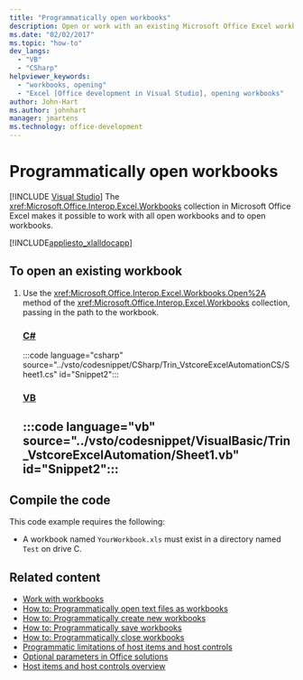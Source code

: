 ```yaml
---
title: "Programmatically open workbooks"
description: Open or work with an existing Microsoft Office Excel workbook programmatically from Visual Basic or C# in Visual Studio.
ms.date: "02/02/2017"
ms.topic: "how-to"
dev_langs:
  - "VB"
  - "CSharp"
helpviewer_keywords:
  - "workbooks, opening"
  - "Excel [Office development in Visual Studio], opening workbooks"
author: John-Hart
ms.author: johnhart
manager: jmartens
ms.technology: office-development
---
```

# Programmatically open workbooks

 [!INCLUDE [Visual Studio](~/includes/applies-to-version/vs-windows-only.md)]
  The <xref:Microsoft.Office.Interop.Excel.Workbooks> collection in Microsoft Office Excel makes it possible to work with all open workbooks and to open workbooks.

 [!INCLUDE[appliesto_xlalldocapp](../vsto/includes/appliesto-xlalldocapp-md.md)]

## To open an existing workbook

1. Use the <xref:Microsoft.Office.Interop.Excel.Workbooks.Open%2A> method of the <xref:Microsoft.Office.Interop.Excel.Workbooks> collection, passing in the path to the workbook.

     ### [C#](#tab/csharp)
     :::code language="csharp" source="../vsto/codesnippet/CSharp/Trin_VstcoreExcelAutomationCS/Sheet1.cs" id="Snippet2":::

     ### [VB](#tab/vb)
     :::code language="vb" source="../vsto/codesnippet/VisualBasic/Trin_VstcoreExcelAutomation/Sheet1.vb" id="Snippet2":::
     ---

## Compile the code
 This code example requires the following:

- A workbook named `YourWorkbook.xls` must exist in a directory named `Test` on drive C.

## Related content
- [Work with workbooks](../vsto/working-with-workbooks.md)
- [How to: Programmatically open text files as workbooks](../vsto/how-to-programmatically-open-text-files-as-workbooks.md)
- [How to: Programmatically create new workbooks](../vsto/how-to-programmatically-create-new-workbooks.md)
- [How to: Programmatically save workbooks](../vsto/how-to-programmatically-save-workbooks.md)
- [How to: Programmatically close workbooks](../vsto/how-to-programmatically-close-workbooks.md)
- [Programmatic limitations of host items and host controls](../vsto/programmatic-limitations-of-host-items-and-host-controls.md)
- [Optional parameters in Office solutions](../vsto/optional-parameters-in-office-solutions.md)
- [Host items and host controls overview](../vsto/host-items-and-host-controls-overview.md)

